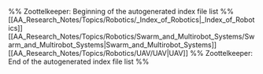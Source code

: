 %% Zoottelkeeper: Beginning of the autogenerated index file list  %%
 [[AA_Research_Notes/Topics/Robotics/_Index_of_Robotics|_Index_of_Robotics]]
 [[AA_Research_Notes/Topics/Robotics/Swarm_and_Multirobot_Systems/Swarm_and_Multirobot_Systems|Swarm_and_Multirobot_Systems]]
 [[AA_Research_Notes/Topics/Robotics/UAV/UAV|UAV]]
%% Zoottelkeeper: End of the autogenerated index file list  %%
